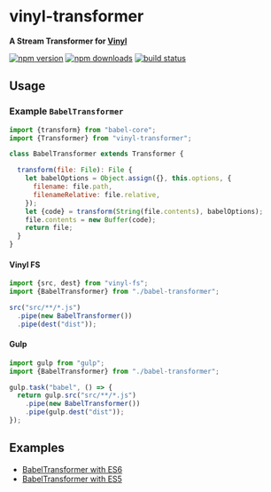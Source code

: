 # vinyl-transformer
**A Stream Transformer for [Vinyl](https://www.npmjs.com/package/vinyl)**

[![npm version][npm-img]][npm-url] [![npm downloads][dlm-img]][npm-url] [![build status][tci-img]][tci-url]

## Usage
### Example `BabelTransformer`

```js
import {transform} from "babel-core";
import {Transformer} from "vinyl-transformer";

class BabelTransformer extends Transformer {

  transform(file: File): File {
    let babelOptions = Object.assign({}, this.options, {
      filename: file.path,
      filenameRelative: file.relative,
    });
    let {code} = transform(String(file.contents), babelOptions);
    file.contents = new Buffer(code);
    return file;
  }
}
```

#### Vinyl FS

```js
import {src, dest} from "vinyl-fs";
import {BabelTransformer} from "./babel-transformer";

src("src/**/*.js")
  .pipe(new BabelTransformer())
  .pipe(dest("dist"));
```

#### Gulp

```js
import gulp from "gulp";
import {BabelTransformer} from "./babel-transformer";

gulp.task("babel", () => {
  return gulp.src("src/**/*.js")
    .pipe(new BabelTransformer())
    .pipe(gulp.dest("dist"));
});
```

## Examples
- [BabelTransformer with  ES6](https://github.com/stefanr/node-vinyl-transformer/tree/master/examples/babel-es6.js)
- [BabelTransformer with  ES5](https://github.com/stefanr/node-vinyl-transformer/tree/master/examples/babel-es5.js)

[npm-img]: https://img.shields.io/npm/v/vinyl-transformer.svg
[dlm-img]: https://img.shields.io/npm/dm/vinyl-transformer.svg
[tci-img]: https://travis-ci.org/stefanr/node-vinyl-transformer.svg
[npm-url]: https://npmjs.org/package/vinyl-transformer
[tci-url]: https://travis-ci.org/stefanr/node-vinyl-transformer
